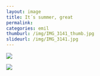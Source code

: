 ```yaml
---
layout: image
title: It´s summer, great
permalink: 
categories: emil
thumburl: /img/IMG_3141_thumb.jpg
slideurl: /img/IMG_3141.jpg 
---
```

![](/img/IMG_3140.jpg)

![](/img/IMG_3141.jpg)
